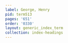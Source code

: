 ```yaml
---
label: George, Henry
pid: term513
pages: '651'
order: '0330'
layout: generic_index_term
collection: index-headings
---
```

